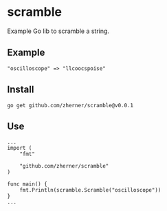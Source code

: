 # scramble
Example Go lib to scramble a string.

## Example
```
"oscilloscope" => "llcoocspoise"
```

## Install
```
go get github.com/zherner/scramble@v0.0.1
```

## Use
```
...
import (
	"fmt"

	"github.com/zherner/scramble"
)

func main() {
	fmt.Println(scramble.Scramble("oscilloscope"))
}
...
```